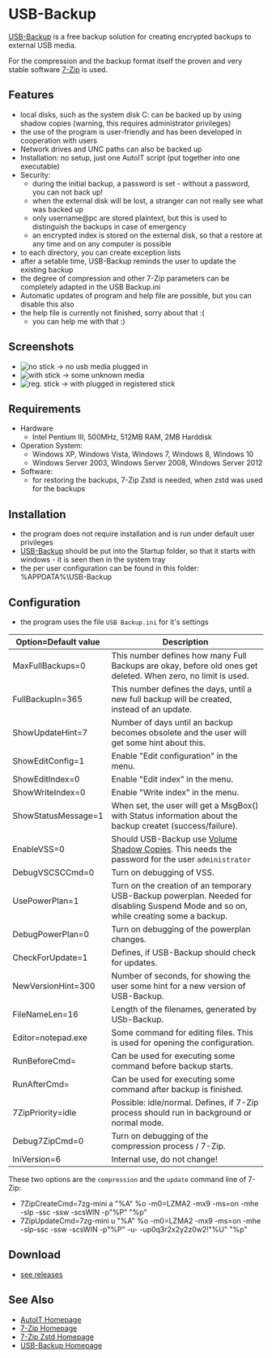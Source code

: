 
USB-Backup
==========


[USB-Backup] is a free backup solution for creating encrypted backups to
external USB media.

For the compression and the backup format itself the proven and very stable
software [7-Zip] is used.


## Features

- local disks, such as the system disk C: can be backed up by using shadow
  copies (warning, this requires administrator privileges)
- the use of the program is user-friendly and has been developed in
  cooperation with users
- Network drives and UNC paths can also be backed up
- Installation: no setup, just one AutoIT script (put together into one
  executable)
- Security:
  - during the initial backup, a password is set - without a password, you can
    not back up!
  - when the external disk will be lost, a stranger can not really see what
    was backed up
  - only username@pc are stored plaintext, but this is used to distinguish the
    backups in case of emergency
  - an encrypted index is stored on the external disk, so that a restore at
    any time and on any computer is possible
- to each directory, you can create exception lists
- after a setable time, USB-Backup reminds the user to update the existing
  backup
- the degree of compression and other 7-Zip parameters can be completely
  adapted in the USB Backup.ini
- Automatic updates of program and help file are possible, but you can disable
  this also
- the help file is currently not finished, sorry about that :(
  - you can help me with that :)


## Screenshots

- ![no stick](http://mcmilk.de/projects/USB-Backup/t_stick_no.png) -> no usb media plugged in
- ![with stick](http://mcmilk.de/projects/USB-Backup/t_stick_yes.png) -> some unknown media
- ![reg. stick](http://mcmilk.de/projects/USB-Backup/t_stick_reg.png) -> with plugged in registered stick


## Requirements

- Hardware
  - Intel Pentium III, 500MHz, 512MB RAM, 2MB Harddisk
- Operation System:
  - Windows XP, Windows Vista, Windows 7, Windows 8, Windows 10
  - Windows Server 2003, Windows Server 2008, Windows Server 2012
- Software:
  - for restoring the backups, 7-Zip Zstd is needed, when zstd was used for the backups


## Installation

- the program does not require installation and is run under default user
  privileges
- [USB-Backup] should be put into the Startup folder, so that it starts with
  windows - it is seen then in the system tray
- the per user configuration can be found in this folder: %APPDATA%\USB-Backup

## Configuration
- the program uses the file `USB Backup.ini` for it's settings

| Option=Default value | Description |
|----------------------|-------------|
| MaxFullBackups=0     | This number defines how many Full Backups are okay, before old ones get deleted. When zero, no limit is used. |
| FullBackupIn=365     | This number defines the days, until a new full backup will be created, instead of an update. |
| ShowUpdateHint=7     | Number of days until an backup becomes obsolete and the user will get some hint about this. |
| ShowEditConfig=1     | Enable "Edit configuration" in the menu. |
| ShowEditIndex=0      | Enable "Edit index" in the menu. |
| ShowWriteIndex=0     | Enable "Write index" in the menu. |
| ShowStatusMessage=1  | When set, the user will get a MsgBox() with Status information about the backup createt (success/failure). |
| EnableVSS=0          | Should USB-Backup use [Volume Shadow Copies](https://en.wikipedia.org/wiki/Shadow_Copy). This needs the password for the user `administrator` |
| DebugVSCSCCmd=0      | Turn on debugging of VSS. |
| UsePowerPlan=1       | Turn on the creation of an temporary USB-Backup powerplan. Needed for disabling Suspend Mode and so on, while creating some a backup. |
| DebugPowerPlan=0     | Turn on debugging of the powerplan changes. |
| CheckForUpdate=1     | Defines, if USB-Backup should check for updates. |
| NewVersionHint=300   | Number of seconds, for showing the user some hint for a new version of USB-Backup. |
| FileNameLen=16       | Length of the filenames, generated by USb-Backup. |
| Editor=notepad.exe   | Some command for editing files. This is used for opening the configuration. |
| RunBeforeCmd=        | Can be used for executing some command before backup starts. |
| RunAfterCmd=         | Can be used for executing some command after backup is finished. |
| 7ZipPriority=idle    | Possible: idle/normal. Defines, if 7-Zip process should run in background or normal mode. |
| Debug7ZipCmd=0       | Turn on debugging of the compression process / 7-Zip. |
| IniVersion=6         | Internal use, do not change! |

These two options are the `compression` and the `update` command line of 7-Zip:
* 7ZipCreateCmd=7zg-mini a "%A" %o -m0=LZMA2 -mx9 -ms=on -mhe -slp -ssc -ssw -scsWIN -p"%P" "%p"
* 7ZipUpdateCmd=7zg-mini u "%A" %o -m0=LZMA2 -mx9 -ms=on -mhe -slp-ssc -ssw -scsWIN -p"%P" -u- -up0q3r2x2y2z0w2!"%U" "%p"

## Download

- [see releases](https://github.com/mcmilk/USB-Backup/releases)
   
## See Also

- [AutoIT Homepage](https://www.autoitscript.com)
- [7-Zip Homepage](http://www.7-zip.org/)
- [7-Zip Zstd Homepage](https://github.com/mcmilk/7-Zip-zstd)
- [USB-Backup Homepage](https://mcmilk.de/projects/USB-Backup)

[7-Zip]: http://www.7-zip.org/
[USB-Backup]: https://mcmilk.de/projects/USB-Backup
